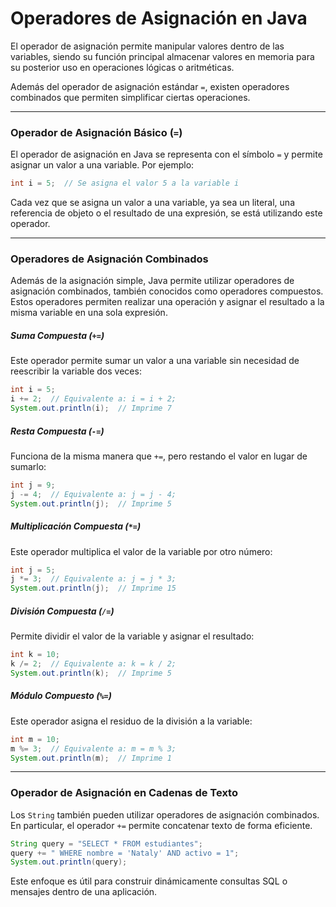# Operadores de Asignación en Java

El operador de asignación permite manipular valores dentro de las variables, siendo su función principal almacenar valores en memoria para su posterior uso en operaciones lógicas o aritméticas. 

Además del operador de asignación estándar `=`, existen operadores combinados que permiten simplificar ciertas operaciones.

---
### Operador de Asignación Básico (`=`)
El operador de asignación en Java se representa con el símbolo `=` y permite asignar un valor a una variable. Por ejemplo:

```java
int i = 5;  // Se asigna el valor 5 a la variable i
```

Cada vez que se asigna un valor a una variable, ya sea un literal, una referencia de objeto o el resultado de una expresión, se está utilizando este operador.

---
### Operadores de Asignación Combinados
Además de la asignación simple, Java permite utilizar operadores de asignación combinados, también conocidos como operadores compuestos. Estos operadores permiten realizar una operación y asignar el resultado a la misma variable en una sola expresión.

##### Suma Compuesta (`+=`)
Este operador permite sumar un valor a una variable sin necesidad de reescribir la variable dos veces:

```java
int i = 5;
i += 2;  // Equivalente a: i = i + 2;
System.out.println(i);  // Imprime 7
```

##### Resta Compuesta (`-=`)
Funciona de la misma manera que `+=`, pero restando el valor en lugar de sumarlo:

```java
int j = 9;
j -= 4;  // Equivalente a: j = j - 4;
System.out.println(j);  // Imprime 5
```

##### Multiplicación Compuesta (`*=`)
Este operador multiplica el valor de la variable por otro número:

```java
int j = 5;
j *= 3;  // Equivalente a: j = j * 3;
System.out.println(j);  // Imprime 15
```

##### División Compuesta (`/=`)
Permite dividir el valor de la variable y asignar el resultado:

```java
int k = 10;
k /= 2;  // Equivalente a: k = k / 2;
System.out.println(k);  // Imprime 5
```

##### Módulo Compuesto (`%=`)
Este operador asigna el residuo de la división a la variable:

```java
int m = 10;
m %= 3;  // Equivalente a: m = m % 3;
System.out.println(m);  // Imprime 1
```

---
### Operador de Asignación en Cadenas de Texto
Los `String` también pueden utilizar operadores de asignación combinados. En particular, el operador `+=` permite concatenar texto de forma eficiente.

```java
String query = "SELECT * FROM estudiantes";
query += " WHERE nombre = 'Nataly' AND activo = 1";
System.out.println(query);
```

Este enfoque es útil para construir dinámicamente consultas SQL o mensajes dentro de una aplicación.



